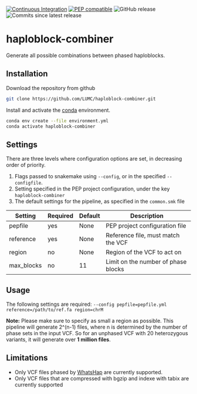 [![Continuous Integration](https://github.com/LUMC/haploblock-combiner/actions/workflows/ci.yml/badge.svg)](https://github.com/LUMC/haploblock-combiner/actions/workflows/ci.yml)
[![PEP compatible](http://pepkit.github.io/img/PEP-compatible-green.svg)](http://pepkit.github.io)
![GitHub release](https://img.shields.io/github/v/release/LUMC/haploblock-combiner)
![Commits since latest release](https://img.shields.io/github/commits-since/LUMC/haploblock-combiner/latest)

# haploblock-combiner
Generate all possible combinations between phased haploblocks.

## Installation
Download the repository from github
```bash
git clone https://github.com/LUMC/haploblock-combiner.git
```

Install and activate the
[conda](https://docs.conda.io/en/latest/miniconda.html)
environment.
```bash
conda env create --file environment.yml
conda activate haploblock-combiner
```

## Settings
There are three levels where configuration options are set, in decreasing order
of priority.
1. Flags passed to snakemake using `--config`, or in the specified
   `--configfile`.
2. Setting specified in the PEP project configuration, under the key
   `haploblock-combiner`
3. The default settings for the pipeline, as specified in the `common.smk` file

|Setting | Required | Default | Description|
|--- | --- | --- | ---|
|pepfile | yes | None | PEP project configuration file|
|reference | yes | None | Reference file, must match the VCF|
|region | no | None | Region of the VCF to act on|
|max_blocks | no | 11 | Limit on the number of phase blocks|


## Usage
The following settings are required:
`--config pepfile=pepfile.yml reference=/path/to/ref.fa region=chrM`

**Note:** Please make sure to specify as small a region as possible. This
pipeline will generate 2^(n-1) files, where n is determined by the number of
phase sets in the input VCF. So for an unphased VCF with 20 heterozygous
variants, it will generate over **1 million files**.

## Limitations
* Only VCF files phased by
[WhatsHap](https://whatshap.readthedocs.io/en/latest/) are currently supported.
* Only VCF files that are compressed with bgzip and indexe with tabix are
currently supported
